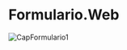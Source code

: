 # Formulario.Web

![CapFormulario1](https://user-images.githubusercontent.com/90356676/136092632-b5c411c8-2b11-4f44-839c-c3bd5fdff7e5.PNG)
